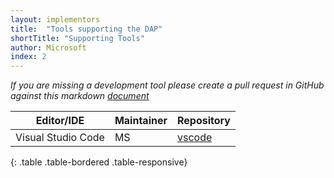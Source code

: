 ```yaml
---
layout: implementors
title:  "Tools supporting the DAP"
shortTitle: "Supporting Tools"
author: Microsoft
index: 2
---
```


*If you are missing a development tool please create a pull request in GitHub against this markdown [document](https://github.com/Microsoft/debug-adapter-protocol/blob/gh-pages/_implementors/tools.md)*

| Editor/IDE         | Maintainer | Repository |
|--------------------|------------|------------|
| Visual Studio Code | MS         | [vscode](https://code.visualstudio.com) |
{: .table .table-bordered .table-responsive}
